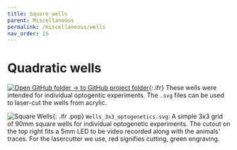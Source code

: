 ```yaml
---
title: Square wells
parent: Miscellaneous
permalink: /miscellaneous/wells
nav_order: 15
---
```


# Quadratic wells

[![Open GitHub folder]({{site.baseurl}}/assets/img/GitHub-Mark-32px.png) → to GitHub project folder](https://github.com/reiserlab/Component-Designs/tree/main/Miscellaneous/Square_wells_90mm){:.ifr}
These wells were intended for individual optogentic experiments. The `.svg` files can be used to laser-cut the wells from acrylic.

![Square Wells]({{site.baseurl}}/assets/img/Miscellaneous/Square_wells_90mm/Wells_3x3_optogenetics.png){: .ifr .pop}
`Wells_3x3_optogenetics.svg`: A simple 3x3 grid of 90mm square wells for individual optogenetic experiments. The cutout on the top right fits a 5mm LED to be video recorded along with the animals' traces. For the lasercutter we use, red signifies cutting, green engraving.
